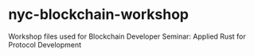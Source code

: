 # nyc-blockchain-workshop
Workshop files used for Blockchain Developer Seminar: Applied Rust for Protocol Development 
